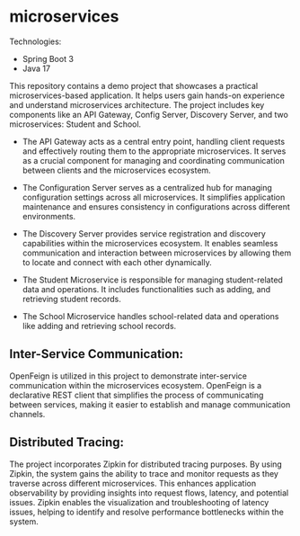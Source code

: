 # microservices
Technologies:
- Spring Boot 3
- Java 17

This repository contains a demo project that showcases a practical microservices-based application. It helps users gain hands-on experience and understand microservices architecture. The project includes key components like an API Gateway, Config Server, Discovery Server, and two microservices: Student and School.

- The API Gateway acts as a central entry point, handling client requests and effectively routing them to the appropriate microservices. It serves as a crucial component for managing and coordinating communication between clients and the microservices ecosystem.

- The Configuration Server serves as a centralized hub for managing configuration settings across all microservices. It simplifies application maintenance and ensures consistency in configurations across different environments.

- The Discovery Server provides service registration and discovery capabilities within the microservices ecosystem. It enables seamless communication and interaction between microservices by allowing them to locate and connect with each other dynamically.

- The Student Microservice is responsible for managing student-related data and operations. It includes functionalities such as adding, and retrieving student records.

- The School Microservice handles school-related data and operations like adding and retrieving school records.

## Inter-Service Communication: 
OpenFeign is utilized in this project to demonstrate inter-service communication within the microservices ecosystem. OpenFeign is a declarative REST client that simplifies the process of communicating between services, making it easier to establish and manage communication channels.

## Distributed Tracing: 
The project incorporates Zipkin for distributed tracing purposes. By using Zipkin, the system gains the ability to trace and monitor requests as they traverse across different microservices. This enhances application observability by providing insights into request flows, latency, and potential issues. Zipkin enables the visualization and troubleshooting of latency issues, helping to identify and resolve performance bottlenecks within the system.
